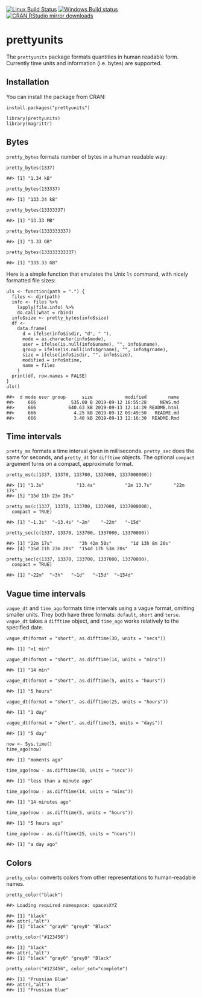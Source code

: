 [![Linux Build
Status](https://travis-ci.org/gaborcsardi/prettyunits.svg?branch=master)](https://travis-ci.org/gaborcsardi/prettyunits)
[![Windows Build
status](https://ci.appveyor.com/api/projects/status/github/gaborcsardi/prettyunits?svg=true)](https://ci.appveyor.com/project/gaborcsardi/prettyunits)
[![CRAN RStudio mirror
downloads](http://cranlogs.r-pkg.org/badges/prettyunits)](http://cran.r-project.org/web/packages/prettyunits/index.html)

prettyunits
===========

The `prettyunits` package formats quantities in human readable form.
Currently time units and information (i.e. bytes) are supported.

Installation
------------

You can install the package from CRAN:

    install.packages("prettyunits")

    library(prettyunits)
    library(magrittr)

Bytes
-----

`pretty_bytes` formats number of bytes in a human readable way:

    pretty_bytes(1337)

    ##> [1] "1.34 kB"

    pretty_bytes(133337)

    ##> [1] "133.34 kB"

    pretty_bytes(13333337)

    ##> [1] "13.33 MB"

    pretty_bytes(1333333337)

    ##> [1] "1.33 GB"

    pretty_bytes(133333333337)

    ##> [1] "133.33 GB"

Here is a simple function that emulates the Unix `ls` command, with
nicely formatted file sizes:

    uls <- function(path = ".") {
      files <- dir(path)
      info <- files %>%
        lapply(file.info) %>%
        do.call(what = rbind)
      info$size <- pretty_bytes(info$size)
      df <-
        data.frame(
          d = ifelse(info$isdir, "d", " "),
          mode = as.character(info$mode),
          user = ifelse(is.null(info$uname), "", info$uname),
          group = ifelse(is.null(info$grname), "", info$grname),
          size = ifelse(info$isdir, "", info$size),
          modified = info$mtime,
          name = files
        )
      print(df, row.names = FALSE)
    }
    uls()

    ##>  d mode user group      size            modified        name
    ##>     666             535.00 B 2019-09-12 16:55:28     NEWS.md
    ##>     666            640.63 kB 2019-09-13 12:14:39 README.html
    ##>     666              4.25 kB 2019-09-12 09:49:50   README.md
    ##>     666              3.40 kB 2019-09-13 12:16:30  README.Rmd

Time intervals
--------------

`pretty_ms` formats a time interval given in milliseconds. `pretty_sec`
does the same for seconds, and `pretty_dt` for `difftime` objects. The
optional `compact` argument turns on a compact, approximate format.

    pretty_ms(c(1337, 13370, 133700, 1337000, 1337000000))

    ##> [1] "1.3s"            "13.4s"           "2m 13.7s"        "22m 17s"        
    ##> [5] "15d 11h 23m 20s"

    pretty_ms(c(1337, 13370, 133700, 1337000, 1337000000),
      compact = TRUE)

    ##> [1] "~1.3s"  "~13.4s" "~2m"    "~22m"   "~15d"

    pretty_sec(c(1337, 13370, 133700, 1337000, 13370000))

    ##> [1] "22m 17s"          "3h 42m 50s"       "1d 13h 8m 20s"   
    ##> [4] "15d 11h 23m 20s"  "154d 17h 53m 20s"

    pretty_sec(c(1337, 13370, 133700, 1337000, 13370000),
      compact = TRUE)

    ##> [1] "~22m"  "~3h"   "~1d"   "~15d"  "~154d"

Vague time intervals
--------------------

`vague_dt` and `time_ago` formats time intervals using a vague format,
omitting smaller units. They both have three formats: `default`, `short`
and `terse`. `vague_dt` takes a `difftime` object, and `time_ago` works
relatively to the specified date.

    vague_dt(format = "short", as.difftime(30, units = "secs"))

    ##> [1] "<1 min"

    vague_dt(format = "short", as.difftime(14, units = "mins"))

    ##> [1] "14 min"

    vague_dt(format = "short", as.difftime(5, units = "hours"))

    ##> [1] "5 hours"

    vague_dt(format = "short", as.difftime(25, units = "hours"))

    ##> [1] "1 day"

    vague_dt(format = "short", as.difftime(5, units = "days"))

    ##> [1] "5 day"

    now <- Sys.time()
    time_ago(now)

    ##> [1] "moments ago"

    time_ago(now - as.difftime(30, units = "secs"))

    ##> [1] "less than a minute ago"

    time_ago(now - as.difftime(14, units = "mins"))

    ##> [1] "14 minutes ago"

    time_ago(now - as.difftime(5, units = "hours"))

    ##> [1] "5 hours ago"

    time_ago(now - as.difftime(25, units = "hours"))

    ##> [1] "a day ago"

Colors
------

`pretty_color` converts colors from other representations to
human-readable names.

    pretty_color("black")

    ##> Loading required namespace: spacesXYZ

    ##> [1] "black"
    ##> attr(,"alt")
    ##> [1] "black" "gray0" "grey0" "Black"

    pretty_color("#123456")

    ##> [1] "black"
    ##> attr(,"alt")
    ##> [1] "black" "gray0" "grey0" "Black"

    pretty_color("#123456", color_set="complete")

    ##> [1] "Prussian Blue"
    ##> attr(,"alt")
    ##> [1] "Prussian Blue"

